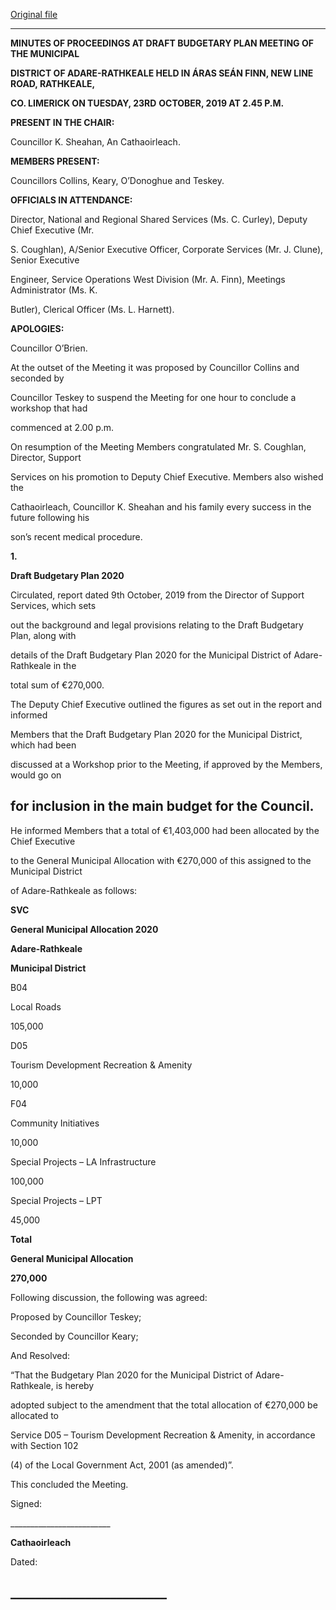 [Original file](https://www.limerick.ie/sites/default/files/media/documents/2019-11/01%20%28b%29%20Minutes%20of%20Draft%20Budgetary%20Plan%202020%20Meeting%2023rd%20October%2C%202019.pdf)

---
**MINUTES OF PROCEEDINGS AT DRAFT BUDGETARY PLAN MEETING OF THE MUNICIPAL**

**DISTRICT OF ADARE-RATHKEALE HELD IN ÁRAS SEÁN FINN, NEW LINE ROAD, RATHKEALE,**

**CO. LIMERICK ON TUESDAY, 23RD** **OCTOBER, 2019 AT 2.45 P.M.**

**PRESENT IN THE CHAIR:**

Councillor K. Sheahan, An Cathaoirleach.

**MEMBERS PRESENT:**

Councillors Collins, Keary, O’Donoghue and Teskey.

**OFFICIALS IN ATTENDANCE:**

Director, National and Regional Shared Services (Ms. C. Curley), Deputy Chief Executive (Mr.

S. Coughlan), A/Senior Executive Officer, Corporate Services (Mr. J. Clune), Senior Executive

Engineer, Service Operations West Division (Mr. A. Finn), Meetings Administrator (Ms. K.

Butler), Clerical Officer (Ms. L. Harnett).

**APOLOGIES:**

Councillor O’Brien.

At the outset of the Meeting it was proposed by Councillor Collins and seconded by

Councillor Teskey to suspend the Meeting for one hour to conclude a workshop that had

commenced at 2.00 p.m.

On resumption of the Meeting Members congratulated Mr. S. Coughlan, Director, Support

Services on his promotion to Deputy Chief Executive. Members also wished the

Cathaoirleach, Councillor K. Sheahan and his family every success in the future following his

son’s recent medical procedure.

**1.**

**Draft Budgetary Plan 2020**

Circulated, report dated 9th October, 2019 from the Director of Support Services, which sets

out the background and legal provisions relating to the Draft Budgetary Plan, along with

details of the Draft Budgetary Plan 2020 for the Municipal District of Adare-Rathkeale in the

total sum of €270,000.

The Deputy Chief Executive outlined the figures as set out in the report and informed

Members that the Draft Budgetary Plan 2020 for the Municipal District, which had been

discussed at a Workshop prior to the Meeting, if approved by the Members, would go on

for inclusion in the main budget for the Council.
---
He informed Members that a total of €1,403,000 had been allocated by the Chief Executive

to the General Municipal Allocation with €270,000 of this assigned to the Municipal District

of Adare-Rathkeale as follows:

**SVC**

**General Municipal Allocation 2020**

**Adare-Rathkeale**

**Municipal District**

B04

Local Roads

105,000

D05

Tourism Development Recreation & Amenity

10,000

F04

Community Initiatives

10,000

Special Projects – LA Infrastructure

100,000

Special Projects – LPT

45,000

**Total**

**General Municipal Allocation**

**270,000**

Following discussion, the following was agreed:

Proposed by Councillor Teskey;

Seconded by Councillor Keary;

And Resolved:

“That the Budgetary Plan 2020 for the Municipal District of Adare-Rathkeale, is hereby

adopted subject to the amendment that the total allocation of €270,000 be allocated to

Service D05 – Tourism Development Recreation & Amenity, in accordance with Section 102

(4) of the Local Government Act, 2001 (as amended)”.

This concluded the Meeting.

Signed:

\_\_\_\_\_\_\_\_\_\_\_\_\_\_\_\_\_\_\_\_\_\_\_\_\_

**Cathaoirleach**

Dated:

\_\_\_\_\_\_\_\_\_\_\_\_\_\_\_\_\_\_\_\_\_\_\_\_\_
---
